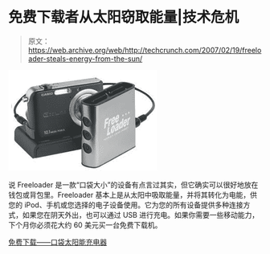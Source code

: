 # 免费下载者从太阳窃取能量|技术危机

> 原文：<https://web.archive.org/web/http://techcrunch.com/2007/02/19/freeloader-steals-energy-from-the-sun/>

![](img/6150668722bf95a47a90c3ec0e2d7be1.png)

说 Freeloader 是一款“口袋大小”的设备有点言过其实，但它确实可以很好地放在钱包或背包里。Freeloader 基本上是从太阳中吸取能量，并将其转化为电能，供您的 iPod、手机或您选择的电子设备使用。它为您的所有设备提供多种连接方式，如果您在阴天外出，也可以通过 USB 进行充电。如果你需要一些移动能力，下个月你必须花大约 60 美元买一台免费下载机。

[免费下载——口袋太阳能充电器](https://web.archive.org/web/20151002015921/http://www.redferret.net/?p=8318)
